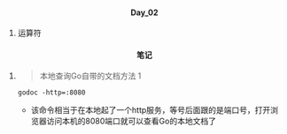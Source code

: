 #### <center>Day_02</center>

1. 运算符


#### <center>笔记</center>
1. > 本地查询Go自带的文档方法 1
	```
	godoc -http=:8080
	```
	- 该命令相当于在本地起了一个http服务，等号后面跟的是端口号，打开浏览器访问本机的8080端口就可以查看Go的本地文档了